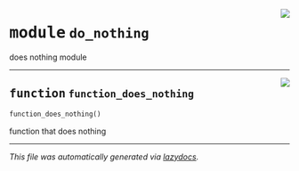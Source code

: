 <!-- markdownlint-disable -->

<a href="../src/do_nothing.py#L0"><img align="right" style="float:right;" src="https://img.shields.io/badge/-source-cccccc?style=flat-square"></a>

# <kbd>module</kbd> `do_nothing`
does nothing module 


---

<a href="../src/do_nothing.py#L4"><img align="right" style="float:right;" src="https://img.shields.io/badge/-source-cccccc?style=flat-square"></a>

## <kbd>function</kbd> `function_does_nothing`

```python
function_does_nothing()
```

function that does nothing 




---

_This file was automatically generated via [lazydocs](https://github.com/ml-tooling/lazydocs)._
